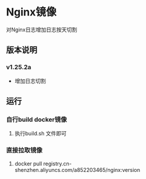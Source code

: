 # Nginx镜像
  对Nginx日志增加日志按天切割

## 版本说明
### v1.25.2a
 - 增加日志切割 

## 运行
### 自行build docker镜像
1. 执行build.sh 文件即可

### 直接拉取镜像
1. docker pull registry.cn-shenzhen.aliyuncs.com/a852203465/nginx:version



















